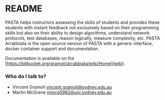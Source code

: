 # README #

PASTA helps instructors assessing the skills of students and provides these students with instant feedback not exclusively based on their programming skills but also on
their ability to design algorithms, understand network protocols, test databases, reason logically, measure complexity, etc.
PASTA Arrabbiata is the open source version of PASTA with a generic interface, docker container support and documentation. 

Documentation is available on the [https://bitbucket.org/gramoli/arrabbiata/wiki/Home](wiki).

### Who do I talk to? ###

  * Vincent Gramoli <vincent.gramoli@sydney.edu.au>
  * Martin McGrane <mmcg5982@uni.sydney.edu.au>